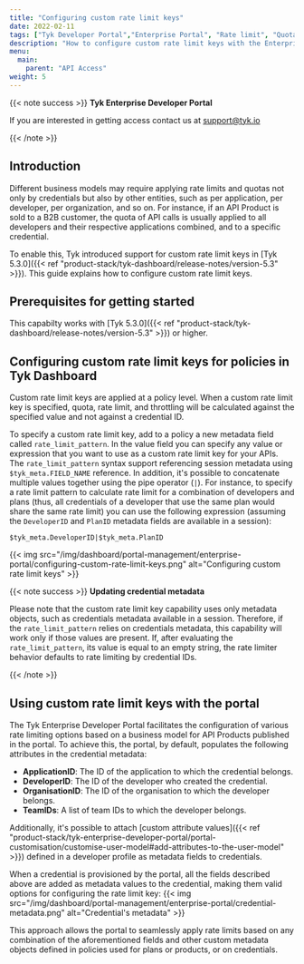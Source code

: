 ```yaml
---
title: "Configuring custom rate limit keys"
date: 2022-02-11
tags: ["Tyk Developer Portal","Enterprise Portal", "Rate limit", "Quota"]
description: "How to configure custom rate limit keys with the Enterprise Portal"
menu:
  main:
    parent: "API Access"
weight: 5
---
```


{{< note success >}}
**Tyk Enterprise Developer Portal**

If you are interested in getting access contact us at [support@tyk.io](<mailto:support@tyk.io?subject=Tyk Enterprise Portal Beta>)

{{< /note >}}

## Introduction

Different business models may require applying rate limits and quotas not only by credentials but also by other entities, such as per application, per developer, per organization, and so on.
For instance, if an API Product is sold to a B2B customer, the quota of API calls is usually applied to all developers and their respective applications combined, and to a specific credential.


To enable this, Tyk introduced support for custom rate limit keys in [Tyk 5.3.0]({{< ref "product-stack/tyk-dashboard/release-notes/version-5.3" >}}). This guide explains how to configure custom rate limit keys.

## Prerequisites for getting started
This capabilty works with [Tyk 5.3.0]({{< ref "product-stack/tyk-dashboard/release-notes/version-5.3" >}}) or higher. 

## Configuring custom rate limit keys for policies in Tyk Dashboard
Custom rate limit keys are applied at a policy level. When a custom rate limit key is specified, quota, rate limit, and throttling will be calculated against the specified value and not against a credential ID.

To specify a custom rate limit key, add to a policy a new metadata field called `rate_limit_pattern`. In the value field you can specify any value or expression that you want to use as a custom rate limit key for your APIs.
The `rate_limit_pattern` syntax support referencing session metadata using `$tyk_meta.FIELD_NAME` reference. In addition, it's possible to concatenate multiple values together using the pipe operator (`|`).
For instance, to specify a rate limit pattern to calculate rate limit for a combination of developers and plans (thus, all credentials of a developer that use the same plan would share the same rate limit) you can use the following expression (assuming the `DeveloperID` and `PlanID` metadata fields are available in a session):

```gotemplate
$tyk_meta.DeveloperID|$tyk_meta.PlanID
```

{{< img src="/img/dashboard/portal-management/enterprise-portal/configuring-custom-rate-limit-keys.png" alt="Configuring custom rate limit keys" >}}

{{< note success >}}
**Updating credential metadata**

Please note that the custom rate limit key capability uses only metadata objects, such as credentials metadata available in a session.
Therefore, if the `rate_limit_pattern` relies on credentials metadata, this capability will work only if those values are present.
If, after evaluating the `rate_limit_pattern`, its value is equal to an empty string, the rate limiter behavior defaults to rate limiting by credential IDs.

{{< /note >}}

## Using custom rate limit keys with the portal

The Tyk Enterprise Developer Portal facilitates the configuration of various rate limiting options based on a business model for API Products published in the portal.
To achieve this, the portal, by default, populates the following attributes in the credential metadata:
- **ApplicationID**: The ID of the application to which the credential belongs.
- **DeveloperID**: The ID of the developer who created the credential.
- **OrganisationID**: The ID of the organisation to which the developer belongs.
- **TeamIDs**: A list of team IDs to which the developer belongs.

Additionally, it's possible to attach [custom attribute values]({{< ref "product-stack/tyk-enterprise-developer-portal/portal-customisation/customise-user-model#add-attributes-to-the-user-model" >}}) defined in a developer profile as metadata fields to credentials.

When a credential is provisioned by the portal, all the fields described above are added as metadata values to the credential, making them valid options for configuring the rate limit key:
{{< img src="/img/dashboard/portal-management/enterprise-portal/credential-metadata.png" alt="Credential's metadata" >}}


This approach allows the portal to seamlessly apply rate limits based on any combination of the aforementioned fields and other custom metadata objects defined in policies used for plans or products, or on credentials.